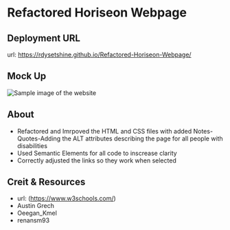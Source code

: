 # Refactored Horiseon Webpage

## Deployment URL

url: https://rdysetshine.github.io/Refactored-Horiseon-Webpage/
## Mock Up

![Sample image of the website](https://github.com/RdySetShine/Refactored-Horiseon-Webpage/blob/main/assets/images/01-html-css-git-homework-demo.png)

## About

- Refactored and Imrpoved the HTML and CSS files with added Notes-Quotes-Adding the ALT attributes describing the page for all people with disabilities
- Used Semantic Elements for all code to inscrease clarity 
- Correctly adjusted the links so they work when selected
 
 ## Creit & Resources
 
- url: (https://www.w3schools.com/)
- Austin Grech
- Oeegan_Kmel
- renansm93
